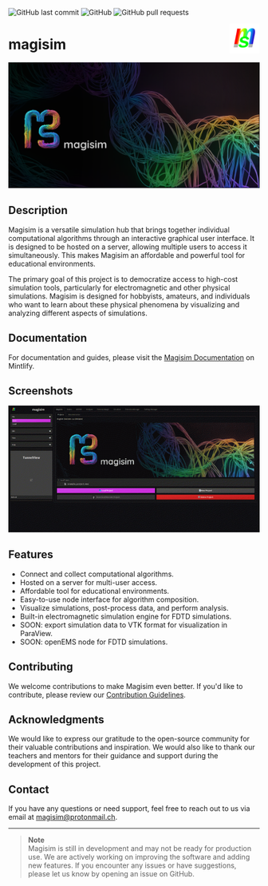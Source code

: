 ![GitHub last commit](https://img.shields.io/github/last-commit/devbrones/magisim)
![GitHub](https://img.shields.io/github/license/devbrones/magisim)
![GitHub pull requests](https://img.shields.io/github/issues-pr/devbrones/magisim)


<p><img align="right" src="./resources/magisim_logo256.png" width=60></p>
<h1>magisim</h1>

![Magisim project banner](resources/banner1.png)

## Description


Magisim is a versatile simulation hub that brings together individual computational algorithms through an interactive graphical user interface. It is designed to be hosted on a server, allowing multiple users to access it simultaneously. This makes Magisim an affordable and powerful tool for educational environments.

The primary goal of this project is to democratize access to high-cost simulation tools, particularly for electromagnetic and other physical simulations. Magisim is designed for hobbyists, amateurs, and individuals who want to learn about these physical phenomena by visualizing and analyzing different aspects of simulations.

## Documentation

For documentation and guides, please visit the [Magisim Documentation](https://magisim.mintlify.app/introduction) on Mintlify.

## Screenshots
![Slideshow of Magisim](resources/demo.gif)

## Features

- Connect and collect computational algorithms.
- Hosted on a server for multi-user access.
- Affordable tool for educational environments.
- Easy-to-use node interface for algorithm composition.
- Visualize simulations, post-process data, and perform analysis.
- Built-in electromagnetic simulation engine for FDTD simulations.
- SOON: export simulation data to VTK format for visualization in ParaView.
- SOON: openEMS node for FDTD simulations.

## Contributing

We welcome contributions to make Magisim even better. If you'd like to contribute, please review our [Contribution Guidelines](CONTRIBUTING.md).

## Acknowledgments

We would like to express our gratitude to the open-source community for their valuable contributions and inspiration. We would also like to thank our teachers and mentors for their guidance and support during the development of this project.

## Contact

If you have any questions or need support, feel free to reach out to us via email at [magisim@protonmail.ch](mailto:magisim@protonmail.ch).


---
> **Note**\
> Magisim is still in development and may not be ready for production use. We are actively working on improving the software and adding new features. If you encounter any issues or have suggestions, please let us know by opening an issue on GitHub.


